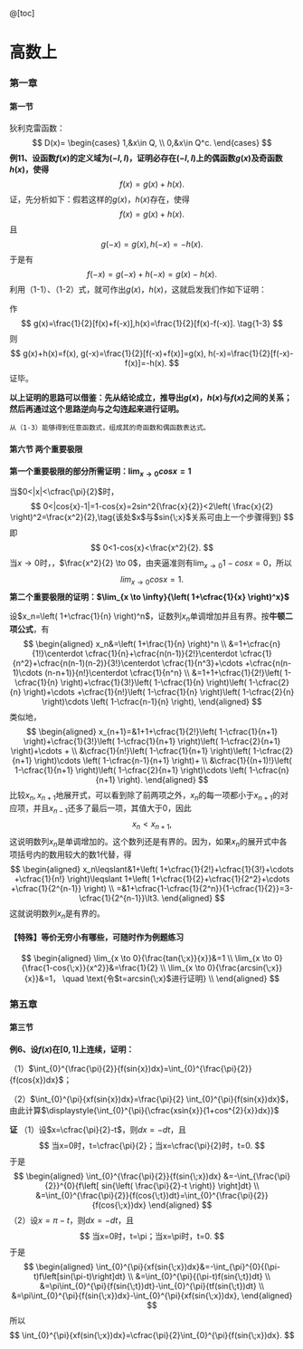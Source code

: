 @[toc]

# 高数上

### 第一章

#### 第一节

狄利克雷函数：
$$
D(x)=
\begin{cases}
1,&x\in Q, \\
0,&x\in Q^c.
\end{cases}
$$
**例11、设函数$f(x)$的定义域为$(-l,l)$，证明必存在$(-l,l)$上的偶函数$g(x)$及奇函数$h(x)$，使得**
$$
f(x)=g(x)+h(x).
$$
证，先分析如下：假若这样的$g(x)，h(x)$存在，使得
$$
f(x)=g(x)+h(x). \tag{1-1}
$$
且
$$
g(-x)=g(x),h(-x)=-h(x).
$$
于是有
$$
f(-x)=g(-x)+h(-x)=g(x)-h(x). \tag{1-2}
$$
利用（1-1）、（1-2）式，就可作出$g(x)，h(x)$，这就启发我们作如下证明：

作
$$
g(x)=\frac{1}{2}[f(x)+f(-x)],h(x)=\frac{1}{2}[f(x)-f(-x)]. \tag{1-3}
$$
则
$$
g(x)+h(x)=f(x),
g(-x)=\frac{1}{2}[f(-x)+f(x)]=g(x),
h(-x)=\frac{1}{2}[f(-x)-f(x)]=-h(x).
$$
证毕。

**以上证明的思路可以借鉴：先从结论成立，推导出$g(x)，h(x)$与$f(x)$之间的关系；然后再通过这个思路逆向与之勾连起来进行证明。**

`从（1-3）能够得到任意函数式，组成其的奇函数和偶函数表达式。`

#### 第六节 两个重要极限

**第一个重要极限的部分所需证明：$\lim_{x\to 0}cos{x}=1$**

当$0<|x|<\cfrac{\pi}{2}$时，
$$
0<|cos{x}-1|=1-cos{x}=2sin^2{\frac{x}{2}}<2\left( \frac{x}{2} \right)^2=\frac{x^2}{2},\tag{该处$x$与$sin{\;x}$关系可由上一个步骤得到}
$$
即
$$
0<1-cos{x}<\frac{x^2}{2}.
$$
当$x\to 0$时，，$\frac{x^2}{2} \to 0$，由夹逼准则有$\lim_{x\to 0}{1-cos{x}}=0$，所以
$$
lim_{x\to 0}{cos{x}}=1.
$$
**第二个重要极限的证明：$\lim_{x \to \infty}{\left( 1+\cfrac{1}{x} \right)^x}$**

设$x_n=\left( 1+\cfrac{1}{n} \right)^n$，证数列${x_n}$单调增加并且有界。按**牛顿二项公式**，有
$$
\begin{aligned}
x_n&=\left( 1+\frac{1}{n} \right)^n \\
&=1+\cfrac{n}{1!}\centerdot \cfrac{1}{n}+\cfrac{n(n-1)}{2!}\centerdot \cfrac{1}{n^2}+\cfrac{n(n-1)(n-2)}{3!}\centerdot \cfrac{1}{n^3}+\cdots +\cfrac{n(n-1)\cdots (n-n+1)}{n!}\centerdot \cfrac{1}{n^n} \\
&=1+1+\cfrac{1}{2!}\left( 1-\cfrac{1}{n} \right)+\cfrac{1}{3!}\left( 1-\cfrac{1}{n} \right)\left( 1-\cfrac{2}{n} \right)+\cdots +\cfrac{1}{n!}\left( 1-\cfrac{1}{n} \right)\left( 1-\cfrac{2}{n} \right)\cdots \left( 1-\cfrac{n-1}{n} \right),
\end{aligned}
$$
类似地，
$$
\begin{aligned}
x_{n+1}=&1+1+\cfrac{1}{2!}\left( 1-\cfrac{1}{n+1} \right)+\cfrac{1}{3!}\left( 1-\cfrac{1}{n+1} \right)\left( 1-\cfrac{2}{n+1} \right)+\cdots + \\
&\cfrac{1}{n!}\left( 1-\cfrac{1}{n+1} \right)\left( 1-\cfrac{2}{n+1} \right)\cdots \left( 1-\cfrac{n-1}{n+1} \right)+ \\
&\cfrac{1}{(n+1)!}\left( 1-\cfrac{1}{n+1} \right)\left( 1-\cfrac{2}{n+1} \right)\cdots \left( 1-\cfrac{n}{n+1} \right).
\end{aligned}
$$
比较$x_n,x_{n+1}$地展开式，可以看到除了前两项之外，$x_n$的每一项都小于$x_{n+1}$的对应项，并且$x_{n-1}$还多了最后一项，其值大于0，因此
$$
x_n<x_{n+1},
$$
这说明数列${x_n}$是单调增加的。这个数列还是有界的。因为，如果${x_n}$的展开式中各项括号内的数用较大的数1代替，得
$$
\begin{aligned}
x_n\leqslant&1+\left( 1+\cfrac{1}{2!}+\cfrac{1}{3!}+\cdots +\cfrac{1}{n!} \right)\leqslant 1+\left( 1+\cfrac{1}{2}+\cfrac{1}{2^2}+\cdots +\cfrac{1}{2^{n-1}} \right) \\
=&1+\cfrac{1-\cfrac{1}{2^n}}{1-\cfrac{1}{2}}=3-\cfrac{1}{2^{n-1}}\lt3.
\end{aligned}
$$
这就说明数列${x_n}$是有界的。

#### 【特殊】等价无穷小有哪些，可随时作为例题练习

$$
\begin{aligned}
\lim_{x \to 0}{\frac{tan{\;x}}{x}}&=1 \\
\lim_{x \to 0}{\frac{1-cos{\;x}}{x^2}}&=\frac{1}{2} \\
\lim_{x \to 0}{\frac{arcsin{\;x}}{x}}&=1， \quad \text{令$t=arcsin{\;x}$进行证明} \\
\end{aligned}
$$



### 第五章

#### 第三节

**例6、设$f(x)$在$[0,1]$上连续，证明：**

（1）$\int_{0}^{\frac{\pi}{2}}{f(sin{x})dx}=\int_{0}^{\frac{\pi}{2}}{f(cos{x})dx}$；

（2）$\int_{0}^{\pi}{xf(sin{x})dx}=\frac{\pi}{2} \int_{0}^{\pi}{f(sin{x})dx}$，由此计算$\displaystyle{\int_{0}^{\pi}{\cfrac{xsin{x}}{1+cos^{2}{x}}dx}}$

**证** （1）设$x=\cfrac{\pi}{2}-t$，则$dx=-dt$，且
$$
当x=0时，t=\cfrac{\pi}{2}；当x=\cfrac{\pi}{2}时，t=0.
$$
于是
$$
\begin{aligned}
\int_{0}^{\frac{\pi}{2}}{f(sin{\;x})dx} &=-\int_{\frac{\pi}{2}}^{0}{f\left[ sin{\left( \frac{\pi}{2}-t \right)} \right]dt} \\
&=\int_{0}^{\frac{\pi}{2}}{f(cos{\;t})dt}=\int_{0}^{\frac{\pi}{2}}{f(cos{\;x})dx}
\end{aligned}
$$
（2）设$x=\pi - t$，则$dx=-dt$，且
$$
当x=0时，t=\pi；当x=\pi时，t=0.
$$
于是
$$
\begin{aligned}
\int_{0}^{\pi}{xf(sin{\;x})dx}&=-\int_{\pi}^{0}{(\pi-t)f\left[sin(\pi-t)\right]dt} \\
&=\int_{0}^{\pi}{(\pi-t)f(sin{\;t})dt} \\
&=\pi\int_{0}^{\pi}{f(sin{\;t})dt}-\int_{0}^{\pi}{tf(sin{\;t})dt} \\
&=\pi\int_{0}^{\pi}{f(sin{\;x})dx}-\int_{0}^{\pi}{xf(sin{\;x})dx},
\end{aligned}
$$
所以
$$
\int_{0}^{\pi}{xf(sin{\;x})dx}=\cfrac{\pi}{2}\int_{0}^{\pi}{f(sin{\;x})dx}.
$$



